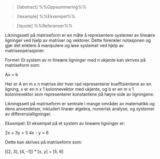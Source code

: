 
> [!abstract] %%Oppsummering%%
> 

> [!example] %%Eksempel%%
> 

> [!quote] %%Referanser%%
>


Likningssett på matriseform er en måte å representere systemer av lineære ligninger ved hjelp av matriser og vektorer. Dette forenkler notasjonen og gjør det enklere å manipulere og løse systemet ved hjelp av matriseoperasjoner.

Formel: Et system av m lineære ligninger med n ukjente kan skrives på matriseform som:

Ax = b

Her er A en m x n matrise der hver rad representerer koeffisientene av en ligning, x er en n x 1 kolonnevektor med ukjente, og b er en m x 1 kolonnevektor som representerer konstantene på høyre side av ligningene.

Likningssett på matriseform er sentrale i mange områder av matematikk og dens anvendelser, inkludert lineær algebra, numerisk analyse, og systemer av differensialligninger.

Eksempel: Et eksempel på et system av lineære ligninger er:

2x + 3y = 5
4x - y = 6

Dette kan skrives på matriseform som:

[[2, 3], [4, -1]] * [x, y] = [5, 6]